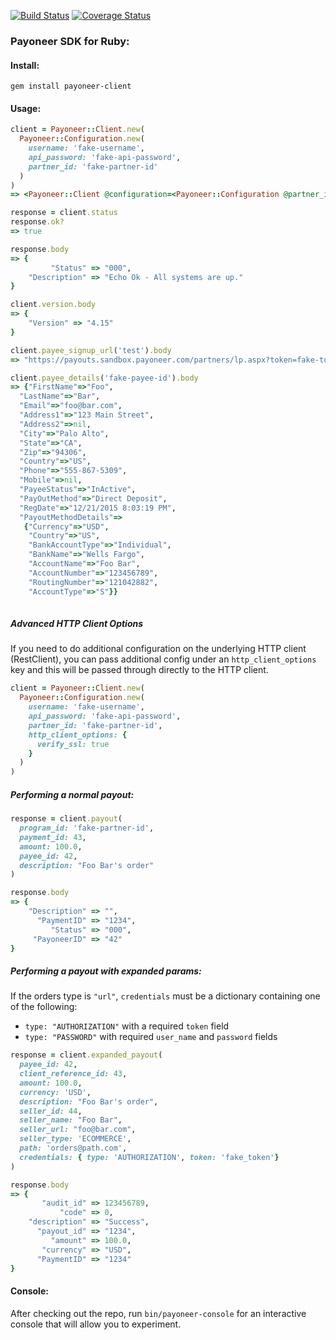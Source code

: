 [![Build Status](https://travis-ci.org/tophatter/payoneer-api-ruby.svg?branch=master)](https://travis-ci.org/tophatter/payoneer-api-ruby)
[![Coverage Status](https://coveralls.io/repos/github/tophatter/payoneer-api-ruby/badge.svg?branch=master)](https://coveralls.io/github/tophatter/payoneer-api-ruby?branch=master)

### Payoneer SDK for Ruby:

#### Install:

```
gem install payoneer-client
```

#### Usage:

```ruby
client = Payoneer::Client.new(
  Payoneer::Configuration.new(
    username: 'fake-username',
    api_password: 'fake-api-password',
    partner_id: 'fake-partner-id'
  )
)
=> <Payoneer::Client @configuration=<Payoneer::Configuration @partner_id="fake-partner-id", @username="fake-username", @api_password="fake-api-password", @host="api.sandbox.payoneer.com", @auto_approve_sandbox_accounts=true>>

response = client.status
response.ok?
=> true

response.body
=> {
         "Status" => "000",
    "Description" => "Echo Ok - All systems are up."
}

client.version.body
=> {
    "Version" => "4.15"
}

client.payee_signup_url('test').body
=> "https://payouts.sandbox.payoneer.com/partners/lp.aspx?token=fake-token"

client.payee_details('fake-payee-id').body
=> {"FirstName"=>"Foo",
  "LastName"=>"Bar",
  "Email"=>"foo@bar.com",
  "Address1"=>"123 Main Street",
  "Address2"=>nil,
  "City"=>"Palo Alto",
  "State"=>"CA",
  "Zip"=>"94306",
  "Country"=>"US",
  "Phone"=>"555-867-5309",
  "Mobile"=>nil,
  "PayeeStatus"=>"InActive",
  "PayOutMethod"=>"Direct Deposit",
  "RegDate"=>"12/21/2015 8:03:19 PM",
  "PayoutMethodDetails"=>
   {"Currency"=>"USD",
    "Country"=>"US",
    "BankAccountType"=>"Individual",
    "BankName"=>"Wells Fargo",
    "AccountName"=>"Foo Bar",
    "AccountNumber"=>"123456789",
    "RoutingNumber"=>"121042882",
    "AccountType"=>"S"}}
    
```

##### Advanced HTTP Client Options

If you need to do additional configuration on the underlying HTTP client (RestClient), you can pass additional config under an `http_client_options` key and this will be passed through directly to the HTTP client.

```ruby
client = Payoneer::Client.new(
  Payoneer::Configuration.new(
    username: 'fake-username',
    api_password: 'fake-api-password',
    partner_id: 'fake-partner-id',
    http_client_options: {
      verify_ssl: true
    }
  )
)
```

##### Performing a normal payout:
```ruby
response = client.payout(
  program_id: 'fake-partner-id',
  payment_id: 43,
  amount: 100.0,
  payee_id: 42,
  description: "Foo Bar's order"
)

response.body
=> {
    "Description" => "",
      "PaymentID" => "1234",
         "Status" => "000",
     "PayoneerID" => "42"
}
````

##### Performing a payout with expanded params:
If the orders type is `"url"`, `credentials` must be a dictionary containing one of the following:
- `type: "AUTHORIZATION"` with a required `token` field
- `type: "PASSWORD"` with required `user_name` and `password` fields
```ruby
response = client.expanded_payout(
  payee_id: 42,
  client_reference_id: 43,
  amount: 100.0, 
  currency: 'USD',
  description: "Foo Bar's order",
  seller_id: 44, 
  seller_name: "Foo Bar", 
  seller_url: "foo@bar.com", 
  seller_type: 'ECOMMERCE', 
  path: 'orders@path.com', 
  credentials: { type: 'AUTHORIZATION', token: 'fake_token'}
)

response.body
=> {
       "audit_id" => 123456789,
           "code" => 0,
    "description" => "Success",
      "payout_id" => "1234",
         "amount" => 100.0,
       "currency" => "USD",
      "PaymentID" => "1234"
}
```

#### Console:

After checking out the repo, run `bin/payoneer-console` for an interactive console that will allow you to experiment.
